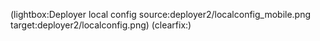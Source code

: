 <!--
Title: Deployer revisited
Author: Jacob Moen
Date: 2016/03/16 20:02
Datetime: 2016-03-16
Description: Deployer now handles all configuration of my Yii projects
View: post
Disqusid: /2016/march/deployer-revisited
ogimage: deployer2/localconfig.png
thumb: deployer2/localconfig_custom.png
Keywords: deployer, yii, configuration, deployment
Tags: yii, deployer, deployment
blogpost: true
published: false
-->
(lightbox:Deployer local config source:deployer2/localconfig_mobile.png target:deployer2/localconfig.png)
(clearfix:)
